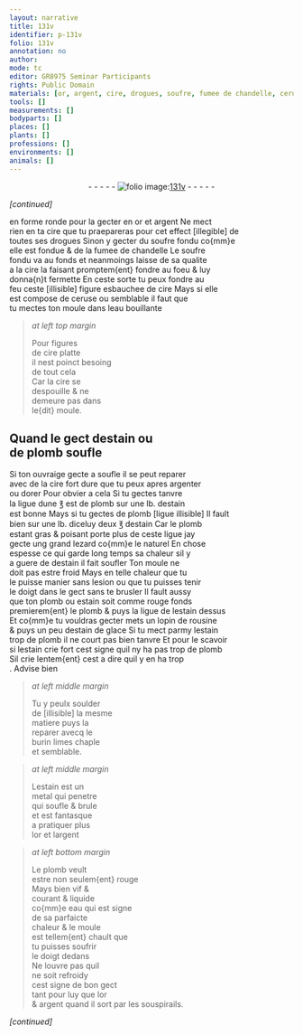 ```yaml
---
layout: narrative
title: 131v
identifier: p-131v
folio: 131v
annotation: no
author:
mode: tc
editor: GR8975 Seminar Participants
rights: Public Domain
materials: [or, argent, cire, drogues, soufre, fumee de chandelle, ceruse, eau, cire platte, estain, plomb, tanvre, rousine, estain de glace, metal]
tools: []
measurements: []
bodyparts: []
places: []
plants: []
professions: []
environments: []
animals: []
---
```


<div class="folio" align="center">- - - - - <a href="http://gallica.bnf.fr/ark:/12148/btv1b10500001g/f268.item.r=" target="_blank"><img src="https://cu-mkp.github.io/2017-workshop-edition/assets/photo-icon.png" alt="folio image: " style="display:inline-block; margin-bottom:-3px;"/>131v</a> - - - - - </div>  
 
*[continued]*
  
en forme ronde pour la gecter en <span class="m">or</span> et <span class="m">argent</span> Ne mect<br/> rien en ta <span class="m">cire</span> que tu praepareras pour cet effect <span class="del">[illegible]</span> de<br/> toutes ses <span class="m">drogues</span> Sinon y gecter du <span class="m">soufre</span> fondu co{mm}e<br/> elle est fondue & de la <span class="m">fumee de chandelle</span> Le <span class="m">soufre</span><br/> fondu va au fonds et neanmoings laisse de sa qualite<br/> a la <span class="m">cire</span> la faisant promptem{ent} fondre au foeu & luy<br/> donna{n}t fermette En ceste sorte tu peux fondre au<br/> feu ceste <span class="del">[illisible]</span> figure esbauchee de <span class="m">cire</span> Mays si elle<br/> est compose de <span class="m">ceruse</span> ou semblable il faut que<br/> tu mectes ton moule dans l<span class="m">eau</span> bouillante
 
> *at left top margin*
> 
> 
>   Pour figures<br/> de <span class="m">cire platte</span><br/> il nest poinct besoing<br/> de tout cela<br/> Car la <span class="m">cire</span> se<br/> despouille & ne<br/> demeure pas dans<br/> le{dit} moule.
 
 
  

## Quand le gect d<span class="m">estain</span> ou<br/> de <span class="m">plomb</span> soufle

 
Si ton ouvraige gecte a soufle il se peut reparer<br/> avec de la <span class="m">cire</span> fort dure que tu peux apres argenter<br/> ou dorer Pour obvier a cela Si tu gectes <span class="m">tanvre</span><br/> la ligue dune ℥ <span class="del">est</span> de <span class="m">plomb</span> sur une lb. d<span class="m">estain</span><br/> est bonne Mays si tu gectes de <span class="m">plomb</span> <span class="add"><span class="del">[ligue illisible]</span></span> Il fault<br/> bien sur une lb. diceluy deux ℥ d<span class="m">estain</span> Car le <span class="m">plomb</span><br/> estant gras & poisant porte plus de ceste ligue jay<br/> gecte ung grand lezard co{mm}e le naturel En chose<br/> espesse ce qui garde long temps sa chaleur sil y<br/> a guere de d<span class="m">estain</span> il fait soufler Ton moule ne<br/> doit pas estre froid Mays en telle chaleur que tu<br/> le puisse manier sans lesion ou que tu puisses tenir<br/> le doigt dans le gect sans te brusler Il fault aussy<br/> que ton <span class="m">plomb</span> ou <span class="m">estain</span> soit comme rouge fonds<br/> premierem{ent} le <span class="m">plomb</span> & puys la ligue de l<span class="m">estain</span> dessus<br/> Et co{mm}e tu vouldras gecter mets un lopin de <span class="m">rousine</span><br/> & puys un peu d<span class="m">estain de glace</span> Si tu mect parmy l<span class="m">estain</span><br/> trop de <span class="m">plomb</span> il ne court pas bien tanvre Et pour <span class="add">le</span> scavoir<br/> si l<span class="m">estain</span> crie fort cest signe quil ny ha pas trop de <span class="m">plomb</span><br/> Sil crie lentem{ent} cest a dire quil y en ha trop<br/>. Advise bien
 
> *at left middle margin*
> 
> 
>   Tu y peulx soulder<br/> de [<span class="del">illisible</span>] la mesme<br/> matiere puys la<br/> reparer avecq le<br/> burin limes chaple<br/> et semblable.
 
> *at left middle margin*
> 
> 
>   L<span class="m">estain</span> est un<br/> <span class="m">metal</span> qui penetre<br/> qui soufle & brule<br/> et est fantasque<br/> a pratiquer plus<br/> l<span class="m">or</span> et l<span class="m">argent</span>
 
> *at left bottom margin*
> 
> 
>   Le <span class="m">plomb</span> veult<br/> estre non seulem{ent} rouge<br/> Mays bien vif &<br/> courant & liquide<br/> co{mm}e eau qui est signe<br/> de sa parfaicte<br/> chaleur & le moule<br/> est tellem{ent} chault que<br/> tu puisses soufrir<br/> le doigt dedans<br/> Ne louvre pas quil<br/> ne soit refroidy<br/> cest signe de bon gect<br/> tant pour luy que l<span class="m">or</span><br/> & <span class="m">argent</span> quand il sort par les souspirails.
 
*[continued]*
 

